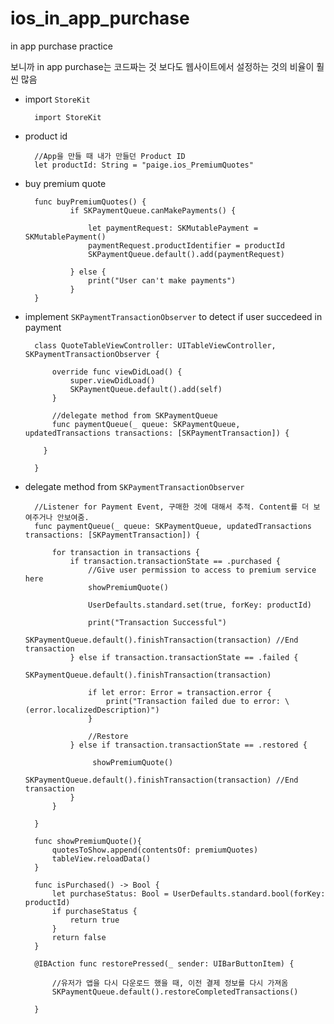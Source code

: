 # ios_in_app_purchase
in app purchase practice

보니까 in app purchase는 코드짜는 것 보다도 웹사이트에서 설정하는 것의 비율이 훨씬 많음


- import `StoreKit`

        import StoreKit

- product id

        //App을 만들 때 내가 만들던 Product ID
        let productId: String = "paige.ios_PremiumQuotes"

- buy premium quote

        func buyPremiumQuotes() {
                if SKPaymentQueue.canMakePayments() {
                    
                    let paymentRequest: SKMutablePayment = SKMutablePayment()
                    paymentRequest.productIdentifier = productId
                    SKPaymentQueue.default().add(paymentRequest)
                    
                } else {
                    print("User can't make payments")
                }
        }

- implement `SKPaymentTransactionObserver`  to detect if user succedeed in payment

        class QuoteTableViewController: UITableViewController, SKPaymentTransactionObserver {
        
            override func viewDidLoad() {
                super.viewDidLoad()
                SKPaymentQueue.default().add(self)
            }    
            
            //delegate method from SKPaymentQueue
            func paymentQueue(_ queue: SKPaymentQueue, updatedTransactions transactions: [SKPaymentTransaction]) {
         
          }
        
        }

- delegate method from `SKPaymentTransactionObserver`

        //Listener for Payment Event, 구매한 것에 대해서 추적. Content를 더 보여주거나 안보여줌.
        func paymentQueue(_ queue: SKPaymentQueue, updatedTransactions transactions: [SKPaymentTransaction]) {
            
            for transaction in transactions {
                if transaction.transactionState == .purchased {
                    //Give user permission to access to premium service here
                    showPremiumQuote()
                    
                    UserDefaults.standard.set(true, forKey: productId)
                    
                    print("Transaction Successful")
                    SKPaymentQueue.default().finishTransaction(transaction) //End transaction
                } else if transaction.transactionState == .failed {
                    SKPaymentQueue.default().finishTransaction(transaction)
                    
                    if let error: Error = transaction.error {
                        print("Transaction failed due to error: \(error.localizedDescription)")
                    }
                    
                    //Restore
                } else if transaction.transactionState == .restored {
                 
                     showPremiumQuote()
                     SKPaymentQueue.default().finishTransaction(transaction) //End transaction
                }
            }
            
        }

        func showPremiumQuote(){
            quotesToShow.append(contentsOf: premiumQuotes)
            tableView.reloadData()
        }

        func isPurchased() -> Bool {
            let purchaseStatus: Bool = UserDefaults.standard.bool(forKey: productId)
            if purchaseStatus {
                return true
            }
            return false
        }

        @IBAction func restorePressed(_ sender: UIBarButtonItem) {
            
            //유저가 앱을 다시 다운로드 했을 때, 이전 결제 정보를 다시 가져옴
            SKPaymentQueue.default().restoreCompletedTransactions()
            
        }
